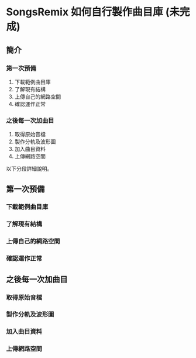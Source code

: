 # SongsRemix 如何自行製作曲目庫 (未完成)

## 簡介

### 第一次預備

1. 下載範例曲目庫
2. 了解現有結構
3. 上傳自己的網路空間
4. 確認運作正常

### 之後每一次加曲目

1. 取得原始音檔
2. 製作分軌及波形圖
3. 加入曲目資料
4. 上傳網路空間

以下分段詳細說明。

## 第一次預備

### 下載範例曲目庫

### 了解現有結構

### 上傳自己的網路空間

### 確認運作正常

## 之後每一次加曲目

### 取得原始音檔

### 製作分軌及波形圖

### 加入曲目資料

### 上傳網路空間
